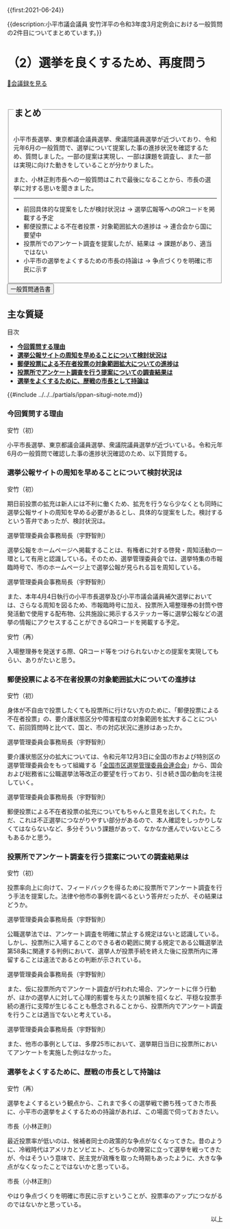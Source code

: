 {{first:2021-06-24}}

{{description:小平市議会議員 安竹洋平の令和3年度3月定例会における一般質問の2件目についてまとめています。}}

# （2）選挙を良くするため、再度問う

<p id="read-kaigiroku"><a href="https://ssp.kaigiroku.net/tenant/kodaira/SpMinuteView.html?council_id=1201&schedule_id=6&minute_id=619&is_search=true">📄会議録を見る</a></p>

<fieldset class="pnt">
<legend><h2> まとめ </h2></legend>

小平市長選挙、東京都議会議員選挙、衆議院議員選挙が近づいており、令和元年6月の一般質問で、選挙について提案した事の進捗状況を確認するため、質問しました。一部の提案は実現し、一部は課題を調査し、また一部は実現に向けた動きをしていることが分かりました。

また、小林正則市長への一般質問はこれで最後になることから、市長の選挙に対する思いを聞きました。

---

- 前回具体的な提案をしたが検討状況は → 選挙広報等へのQRコードを掲載する予定
- 郵便投票による不在者投票・対象範囲拡大の進捗は → 連合会から国に要望中
- 投票所でのアンケート調査を提案したが、結果は → 課題があり、適当ではない
- 小平市の選挙をよくするための市長の持論は → 争点づくりを明確に市民に示す

</fieldset>

<script src="https://documentcloud.adobe.com/view-sdk/main.js" defer></script>
<script type="text/javascript">
const showPDF = (url) => {
    const adobeDCView = new AdobeDC.View({clientId: "897dee58a3dd4a01b1de491cc8e563c3", locale: "ja-JP"});
    const fileName = (url.match(/^(?:[^:\/?#]+:)?(?:\/\/[^\/?#]*)?(?:([^?#]*\/)([^\/?#]*))?(\?[^#]*)?(?:#.*)?$/) ?? [])[2];
    adobeDCView.previewFile({
        content:   {location: {url: url}},
        metaData: {fileName: fileName}
    }, {embedMode: "LIGHT_BOX"});
}
</script>

<button onclick='showPDF("./20210226-ippan-situmon-yasutake-2.pdf")' class="pdf-view-button">
<i class="fa fa-file-pdf-o" aria-hidden="true"></i> 一般質問通告書
</button>

## 主な質疑

<div class="ippan-situgi">

<div class="toc">

目次

- **[今回質問する理由](#今回質問する理由)**
- **[選挙公報サイトの周知を早めることについて検討状況は](#選挙公報サイトの周知を早めることについて検討状況は)**
- **[郵便投票による不在者投票の対象範囲拡大についての進捗は](#郵便投票による不在者投票の対象範囲拡大についての進捗は)**
- **[投票所でアンケート調査を行う提案についての調査結果は](#投票所でアンケート調査を行う提案についての調査結果は)**
- **[選挙をよくするために、歴戦の市長として持論は](#選挙をよくするために歴戦の市長として持論は)**

</div>

{{#include ../../../partials/ippan-situgi-note.md}}


### 今回質問する理由

<div class="balloon bl-left">安竹（初）<br><div>

小平市長選挙、東京都議会議員選挙、衆議院議員選挙が近づいている。令和元年6月の一般質問で確認した事の進捗状況確認のため、以下質問する。

</div></div>

### 選挙公報サイトの周知を早めることについて検討状況は

<div class="balloon bl-left">安竹（初）<br><div>

期日前投票の拡充は新人には不利に働くため、拡充を行うなら少なくとも同時に選挙公報サイトの周知を早める必要があるとし、具体的な提案をした。検討するという答弁であったが、検討状況は。

</div></div>

<div class="balloon bl-right">選挙管理委員会事務局長（宇野智則）<br><div>

選挙公報をホームページへ掲載することは、有権者に対する啓発・周知活動の一環として有用と認識している。そのため、選挙管理委員会では、選挙特集の市報臨時号で、市のホームページ上で選挙公報が見られる旨を周知している。

</div></div>

<div class="balloon bl-right">選挙管理委員会事務局長（宇野智則）<br><div>

また、本年4月4日執行の小平市長選挙及び小平市議会議員補欠選挙においては、さらなる周知を図るため、市報臨時号に加え、投票所入場整理券の封筒や啓発活動で使用する配布物、公共施設に掲示するステッカー等に選挙公報などの選挙の情報にアクセスすることができるQRコードを掲載する予定。

</div></div>

<div class="balloon bl-left">安竹（再）<br><div>

入場整理券を発送する際、QRコード等をつけられないかとの提案を実現してもらい、ありがたいと思う。

</div></div>

### 郵便投票による不在者投票の対象範囲拡大についての進捗は

<div class="balloon bl-left">安竹（初）<br><div>

身体が不自由で投票したくても投票所に行けない方のために、「郵便投票による不在者投票」の、要介護状態区分や障害程度の対象範囲を拡大することについて、前回質問時と比べて、国と、市の対応状況に進捗はあったか。

</div></div>

<div class="balloon bl-right">選挙管理委員会事務局長（宇野智則）<br><div>

要介護状態区分の拡大については、令和元年12月3日に全国の市および特別区の選挙管理委員会をもって組織する「[全国市区選挙管理委員会連合会](https://zensenren.jp/)」から、国会および総務省に公職選挙法等改正の要望を行っており、引き続き国の動向を注視していく。

</div></div>

<div class="balloon bl-right">選挙管理委員会事務局長（宇野智則）<br><div>

郵便投票による不在者投票の拡充についてもちゃんと意見を出してくれた。ただ、これは不正選挙につながりやすい部分があるので、本人確認をしっかりしなくてはならないなど、多分そういう課題があって、なかなか進んでいないところもあるかと思う。

</div></div>

### 投票所でアンケート調査を行う提案についての調査結果は

<div class="balloon bl-left">安竹（初）<br><div>

投票率向上に向けて、フィードバックを得るために投票所でアンケート調査を行う手法を提案した。法律や他市の事例を調べるという答弁だったが、その結果はどうか。

</div></div>

<div class="balloon bl-right">選挙管理委員会事務局長（宇野智則）<br><div>

公職選挙法では、アンケート調査を明確に禁止する規定はないと認識している。しかし、投票所に入場することのできる者の範囲に関する規定である公職選挙法第58条に関連する判例において、選挙人が投票手続を終えた後に投票所内に滞留することは違法であるとの判断が示されている。

</div></div>

<div class="balloon bl-right">選挙管理委員会事務局長（宇野智則）<br><div>

また、仮に投票所内でアンケート調査が行われた場合、アンケートに伴う行動が、ほかの選挙人に対して心理的影響を与えたり誤解を招くなど、平穏な投票手続の進行に支障が生じることも懸念されることから、投票所内でアンケート調査を行うことは適当でないと考えている。

</div></div>

<div class="balloon bl-right">選挙管理委員会事務局長（宇野智則）<br><div>

また、他市の事例としては、多摩25市において、選挙期日当日に投票所においてアンケートを実施した例はなかった。

</div></div>

### 選挙をよくするために、歴戦の市長として持論は

<div class="balloon bl-left">安竹（再）<br><div>

選挙をよくするという観点から、これまで多くの選挙戦で勝ち残ってきた市長に、小平市の選挙をよくするための持論があれば、この場面で伺っておきたい。

</div></div>

<div class="balloon bl-right">市長（小林正則）<br><div>

最近投票率が低いのは、候補者同士の政策的な争点がなくなってきた。昔のように、冷戦時代はアメリカとソビエト、どちらかの陣営に立って選挙を戦ってきたが、今はそういう意味で、民主党が政権を取った時期もあったように、大きな争点がなくなったことではないかと思っている。

</div></div>

<div class="balloon bl-right">市長（小林正則）<br><div>

やはり争点づくりを明確に市民に示すということが、投票率のアップにつながるのではないかと思っている。

</div></div>

<p style="text-align:right">以上</p>

</div>